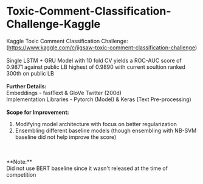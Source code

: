 # Toxic-Comment-Classification-Challenge-Kaggle

Kaggle Toxic Comment Classification Challenge: (https://www.kaggle.com/c/jigsaw-toxic-comment-classification-challenge) <br />
<br />
Single LSTM + GRU Model with 10 fold CV yields a ROC-AUC score of 0.9871 against public LB highest of 0.9890 with current soultion ranked 300th on public LB <br />
<br />
**Further Details:** <br />
Embeddings - fastText & GloVe Twitter (200d) <br />
Implementation Libraries - Pytorch (Model) & Keras (Text Pre-processing) <br />
<br />
**Scope for Improvement:**
1. Modifying model architecture with focus on better regularization
2. Ensembling different baseline models (though ensembling with NB-SVM baseline did not help improve the score) <br />
<br />
<br />
**Note:** <br />
Did not use BERT baseline since it wasn't released at the time of competition <br />
